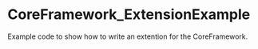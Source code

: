 # CoreFramework_ExtensionExample
Example code to show how to write an extention for the CoreFramework.
